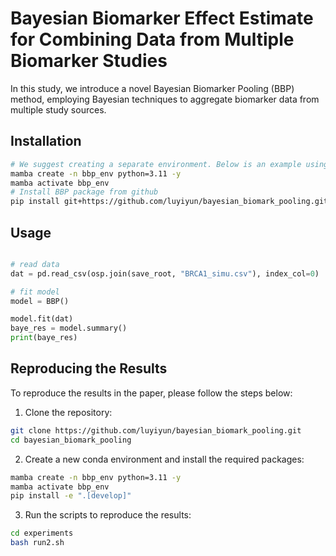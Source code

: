 # Bayesian Biomarker Effect Estimate for Combining Data from Multiple Biomarker Studies

In this study, we introduce a novel Bayesian Biomarker Pooling (BBP) method, employing Bayesian techniques to aggregate biomarker data from multiple study sources.

## Installation

```bash
# We suggest creating a separate environment. Below is an example using mamba (fast alternative of conda)
mamba create -n bbp_env python=3.11 -y
mamba activate bbp_env
# Install BBP package from github
pip install git+https://github.com/luyiyun/bayesian_biomark_pooling.git@main
```

## Usage

```python

# read data
dat = pd.read_csv(osp.join(save_root, "BRCA1_simu.csv"), index_col=0)

# fit model
model = BBP()

model.fit(dat)
baye_res = model.summary()
print(baye_res)
```

## Reproducing the Results

To reproduce the results in the paper, please follow the steps below:

1. Clone the repository:

```bash
git clone https://github.com/luyiyun/bayesian_biomark_pooling.git
cd bayesian_biomark_pooling
```

2. Create a new conda environment and install the required packages:

```bash
mamba create -n bbp_env python=3.11 -y
mamba activate bbp_env
pip install -e ".[develop]"
```

3. Run the scripts to reproduce the results:

```bash
cd experiments
bash run2.sh
```